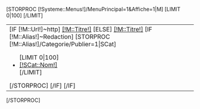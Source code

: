 [STORPROC [!Systeme::Menus!]/MenuPrincipal=1&Affiche=1|M]
	<table id="MenuTab">
		<tr>
			[LIMIT 0|100]
				<td class="[IF [!Systeme::CurrentMenu::Url!]=[!M::Url!]] Current [/IF] [IF [!Pos!]=1] First [/IF] [IF [!Pos!]=[!NbResult!]] Last [/IF]">
					[IF [!M::Url!]~http]
						<a href="[!M::Url!]" target="_blank">[!M::Titre!]</a>
					[ELSE]
						<a href="/[!M::Url!]">[!M::Titre!]</a>
						[IF [!M::Alias!]~Redaction]
							[STORPROC [!M::Alias!]/Categorie/Publier=1|SCat]
								<ul>
									[LIMIT 0|100]
										<li>
											<a href="/[!M::Url!]/[!SCat::Url!]">[!SCat::Nom!]</a>
										</li>
									[/LIMIT]
								</ul>
							[/STORPROC]
						[/IF]
					[/IF]
				</td>
			[/LIMIT]
		</tr>
	</table>
[/STORPROC]